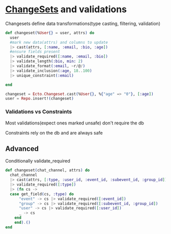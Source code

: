 # [ChangeSets](https://hexdocs.pm/ecto/Ecto.Changeset.html) and validations

Changesets define data transformations(type casting, filtering, validation)

```elixir
def changeset(%User{} = user, attrs) do
  user
  #mark new data(attrs) and columns to update
  |> cast(attrs, [:name, :email, :bio, :age]) 
  #ensure fields present
  |> validate_required([:name, :email, :bio])
  |> validate_length(:bio, min: 2)
  |> validate_format(:email, ~r/@/)
  |> validate_inclusion(:age, 18..100)
  |> unique_constraint(:email)

end
```

```elixir
changeset = Ecto.Changeset.cast(%User{}, %{"age" => "0"}, [:age])
user = Repo.insert!(changeset)
```

### Validations vs Constraints

Most validations(expect ones marked unsafe) don't require the db

Constraints rely on the db and are always safe

## Advanced

Conditionally validate_required

```elixir
def changeset(chat_channel, attrs) do
  chat_channel
  |> cast(attrs, [:type, :user_id, :event_id, :subevent_id, :group_id])
  |> validate_required([:type])
  |> (fn cs ->
  case get_field(cs, :type) do
      "event" -> cs |> validate_required([:event_id])
      "group" -> cs |> validate_required([:subevent_id, :group_id])
      "user" -> cs |> validate_required([:user_id])
      _ -> cs
    end
    end).()
end
```

